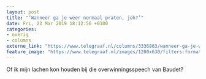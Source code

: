 ```yaml
---
layout: post
title: "’Wanneer ga je weer normaal praten, joh?’"
date: Fri, 22 Mar 2019 18:12:56 +0100
categories: 
- overig 
- columns 
externe_link: "https://www.telegraaf.nl/columns/3336863/wanneer-ga-je-weer-normaal-praten-joh"
feature_image: "https://www.telegraaf.nl/images/1200x630/filters:format(jpeg):quality(80)/cdn-kiosk-api.telegraaf.nl/3cc46394-4ccf-11e9-958e-0255c322e81b.jpg"
---
```


<p class="intro">Of ik mijn lachen kon houden bij die overwinningsspeech van Baudet?</p>
